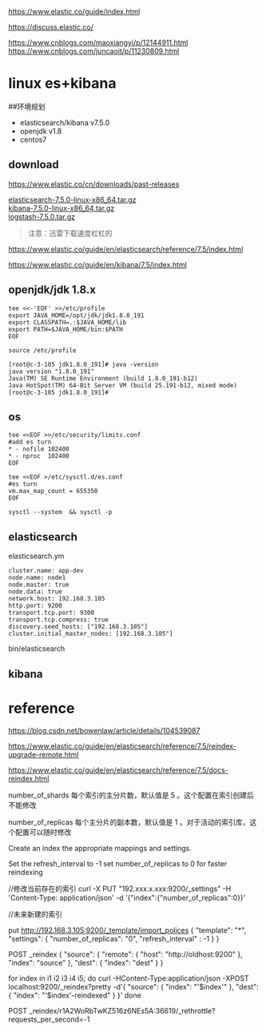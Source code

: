 https://www.elastic.co/guide/index.html


https://discuss.elastic.co/

https://www.cnblogs.com/maoxiangyi/p/12144911.html
https://www.cnblogs.com/juncaoit/p/11230809.html


# linux es+kibana

##环境规划
- elasticsearch/kibana v7.5.0
- openjdk v1.8
- centos7

## download
https://www.elastic.co/cn/downloads/past-releases

[elasticsearch-7.5.0-linux-x86_64.tar.gz](https://artifacts.elastic.co/downloads/elasticsearch/elasticsearch-7.5.0-linux-x86_64.tar.gz)  
[kibana-7.5.0-linux-x86_64.tar.gz](https://artifacts.elastic.co/downloads/kibana/kibana-7.5.0-linux-x86_64.tar.gz)  
[logstash-7.5.0.tar.gz](https://artifacts.elastic.co/downloads/logstash/logstash-7.5.0.tar.gz)

>注意：迅雷下载速度杠杠的

https://www.elastic.co/guide/en/elasticsearch/reference/7.5/index.html

https://www.elastic.co/guide/en/kibana/7.5/index.html


## openjdk/jdk  1.8.x

```
tee <<-'EOF' >>/etc/profile
export JAVA_HOME=/opt/jdk/jdk1.8.0_191
export CLASSPATH=.:$JAVA_HOME/lib
export PATH=$JAVA_HOME/bin:$PATH
EOF

source /etc/profile

[root@c-3-105 jdk1.8.0_191]# java -version 
java version "1.8.0_191"
Java(TM) SE Runtime Environment (build 1.8.0_191-b12)
Java HotSpot(TM) 64-Bit Server VM (build 25.191-b12, mixed mode)
[root@c-3-105 jdk1.8.0_191]# 
```


## os 

```
tee <<EOF >>/etc/security/limits.conf
#add es turn
* - nofile 102400
* - nproc  102400
EOF

tee <<EOF >/etc/sysctl.d/es.conf
#es turn
vm.max_map_count = 655350
EOF

sysctl --system  && sysctl -p
```


## elasticsearch 

elasticsearch.ym
```
cluster.name: app-dev
node.name: node1
node.master: true
node.data: true
network.host: 192.168.3.105
http.port: 9200
transport.tcp.port: 9300
transport.tcp.compress: true
discovery.seed_hosts: ["192.168.3.105"]
cluster.initial_master_nodes: [192.168.3.105"]
```

bin/elasticsearch

## kibana




# reference

https://blog.csdn.net/bowenlaw/article/details/104539087

https://www.elastic.co/guide/en/elasticsearch/reference/7.5/reindex-upgrade-remote.html

https://www.elastic.co/guide/en/elasticsearch/reference/7.5/docs-reindex.html


number_of_shards
每个索引的主分片数，默认值是 5 。这个配置在索引创建后不能修改

number_of_replicas
每个主分片的副本数，默认值是 1 。对于活动的索引库，这个配置可以随时修改

Create an index the appropriate mappings and settings. 


Set the refresh_interval to -1
set number_of_replicas to 0 for faster reindexing



//修改当前存在的索引
curl -X PUT "192.xxx.x.xxx:9200/_settings" -H 'Content-Type: application/json' -d '{"index":{"number_of_replicas":0}}'

//未来新建的索引



put
http://192.168.3.105:9200/_template/import_polices
{
    "template": "*",
    "settings": {
        "number_of_replicas": "0",
         "refresh_interval" : -1
    }
}



POST _reindex
{
  "source": {
    "remote": {
      "host": "http://oldhost:9200"
    },
    "index": "source"
  },
  "dest": {
    "index": "dest"
  }
}


for index in i1 i2 i3 i4 i5; do
  curl -HContent-Type:application/json -XPOST localhost:9200/_reindex?pretty -d'{
    "source": {
      "index": "'$index'"
    },
    "dest": {
      "index": "'$index'-reindexed"
    }
  }'
done


POST _reindex/r1A2WoRbTwKZ516z6NEs5A:36619/_rethrottle?requests_per_second=-1
